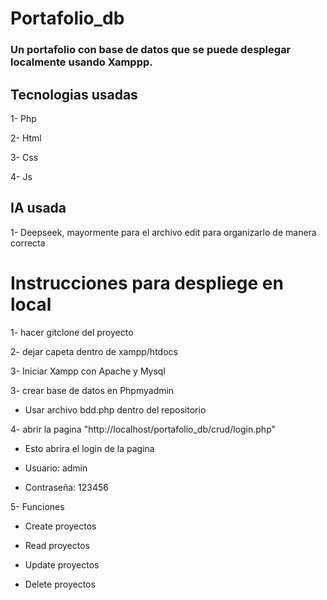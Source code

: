 # Portafolio_db
### Un portafolio con base de datos que se puede desplegar localmente usando Xamppp.

## Tecnologias usadas
1- Php

2- Html

3- Css

4- Js

## IA usada

1- Deepseek, mayormente para el archivo edit para organizarlo de manera correcta

# Instrucciones para despliege en local

1- hacer gitclone del proyecto

2- dejar capeta dentro de xampp/htdocs

3- Iniciar Xampp con Apache y Mysql

3- crear base de datos en Phpmyadmin

  - Usar archivo bdd.php dentro del repositorio
    
4- abrir la pagina "http://localhost/portafolio_db/crud/login.php"

  - Esto abrira el login de la pagina
    
  - Usuario: admin
    
  - Contraseña: 123456

5- Funciones

  - Create proyectos

  - Read proyectos
    
  - Update proyectos
  
  - Delete proyectos
